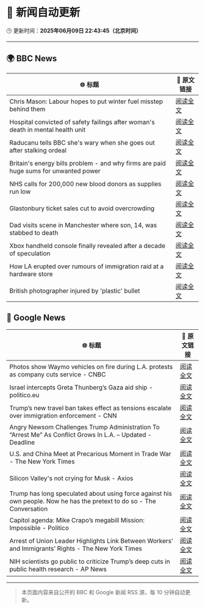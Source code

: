 # 🧠 新闻自动更新

🕒 更新时间：**2025年06月09日 22:43:45（北京时间）**

---

## 🌍 BBC News

| 🌐 标题 | 🔗 原文链接 |
|--------|-------------|
| Chris Mason: Labour hopes to put winter fuel misstep behind them | [阅读全文](https://www.bbc.com/news/articles/c79eg04r0vvo) |
| Hospital convicted of safety failings after woman's death in mental health unit | [阅读全文](https://www.bbc.com/news/articles/cdd2l0rmrrdo) |
| Raducanu tells BBC she's wary when she goes out after stalking ordeal | [阅读全文](https://www.bbc.com/sport/tennis/articles/cy4k5jk42d7o) |
| Britain's energy bills problem - and why firms are paid huge sums for unwanted power | [阅读全文](https://www.bbc.com/news/articles/cdedjnw8e85o) |
| NHS calls for 200,000 new blood donors as supplies run low | [阅读全文](https://www.bbc.com/news/articles/c98p0pj7dypo) |
| Glastonbury ticket sales cut to avoid overcrowding | [阅读全文](https://www.bbc.com/news/articles/czelkz39k33o) |
| Dad visits scene in Manchester where son, 14, was stabbed to death | [阅读全文](https://www.bbc.com/news/articles/ckgr4818p08o) |
| Xbox handheld console finally revealed after a decade of speculation | [阅读全文](https://www.bbc.com/news/articles/c1de113lkdpo) |
| How LA erupted over rumours of immigration raid at a hardware store | [阅读全文](https://www.bbc.com/news/articles/c1kv1lgdpkjo) |
| British photographer injured by 'plastic' bullet | [阅读全文](https://www.bbc.com/news/articles/cvg7vzrj6g3o) |

## 📰 Google News

| 🌐 标题 | 🔗 原文链接 |
|--------|-------------|
| Photos show Waymo vehicles on fire during L.A. protests as company cuts service - CNBC | [阅读全文](https://news.google.com/rss/articles/CBMidEFVX3lxTE5BbTEwbzk0UEVuOHFEdHZka3puQjFiMHowd3FDZUJmSjZxX2tTNGxWUjJ5NHNIR1pmTER6ajRic2hDNXBmQmlDXzhkQWRZU2JPZ2JzWUwwUWtuYjgySDlCWmJKOUtqM3RSRTROWmlVbU03eHpF0gF6QVVfeXFMT0xta0RnekJESjg5WkZXdEJ4VWNMZklHLUpHTTVxX3oxZjVoTHdqM25wdkt3RnkyQ2NjNnpNZVBnWS0wVlQwa0lrSF9ncEFWOFZ6TEhrQldRNjN3bkVUbV9FUFN5Nm5BOWFLdW1KcTNCLVk0QW90Y3V6eXc?oc=5) |
| Israel intercepts Greta Thunberg’s Gaza aid ship - politico.eu | [阅读全文](https://news.google.com/rss/articles/CBMihAFBVV95cUxQb1pZTTFBa2ZaTlF2NVNyUlVLN2V3VUloaFFHV3dsU1JSR0NwUEh1MGhMU3pIdDZpclFOV3pRMkVBeVZieEFLa1VlUjlIeVc4N2pCTWt5ZkJ0TlY4eGJfNEFqWGdZYWs0ckNWVlNEWmhXSlBNNFJkbnFXNHlGV1pWSlRJM1I?oc=5) |
| Trump’s new travel ban takes effect as tensions escalate over immigration enforcement - CNN | [阅读全文](https://news.google.com/rss/articles/CBMiX0FVX3lxTE9FaWFadW1KNGU4VEhVS2R4T1A3SlpZVXdhcHVIazZ2S280LXJvaEhROHdHSGpHMHQtcFU5b2Q4bFJuX1RXQkxmdUstWHdCVFU3ZXg1UmlSenkwWElORl9n0gFkQVVfeXFMUExtOUJnLWxMTXFTQkpWd2t5c1pmbDJUaUhlNUtzY05LYWlnUFN2UmtCX3h2RHNfc1g5WC1mMWJzcUJIUGdUZXZ6RC1zNGtxR0h2ZUZ4Rm9DeWtoWVU4WnF4bk5CNg?oc=5) |
| Angry Newsom Challenges Trump Administration To “Arrest Me” As Conflict Grows In L.A. – Updated - Deadline | [阅读全文](https://news.google.com/rss/articles/CBMiiAFBVV95cUxPR2IxYTJlWHdlSHJwOVM1dWRSV3FVbGJtbWMyY01lZmZHMlVsbi1jWnZJWXdGVjRla0M4bjBZam1DR3JkQUE4Zm5HdUV3UkxnOFVCSE1PeHF2WjlWQ0REY3o0MW9hWGhIZVBfNWtMekRDN1BWOGpDR1VMQ0ZvYXBPeXN6ZWw5NkFp?oc=5) |
| U.S. and China Meet at Precarious Moment in Trade War - The New York Times | [阅读全文](https://news.google.com/rss/articles/CBMihgFBVV95cUxPbm1BMTVjOVpqd1pGSmphTVgxdzJzbUNNTHB3T0gzNldMQVN1eXp6UXRxMzZNM1lzdVJLaDhYMjlkeFZOaS1nTVAwTGU3cGVXSWtxQ3VuTWc4QlpjckdwNlQ1WlBhZFc2UF9xb0lORkJ4XzJYTGZhcXJmaVZ3UlRsN2l5OEgyQQ?oc=5) |
| Silicon Valley's not crying for Musk - Axios | [阅读全文](https://news.google.com/rss/articles/CBMibEFVX3lxTE9xU0V0S0dfTjVFUHBMblhaR3FMMDZ5WF9hR3hFOXdiUmdPMEw2ZDV2Tlo5Q2ltbUEwTUFwRXJUcFdPZzJVTFpmME5pV0Fia0p0Mkk0VUhaMnFNc0RBWnBiOVYzRDA5Mkg4cF83Mg?oc=5) |
| Trump has long speculated about using force against his own people. Now he has the pretext to do so - The Conversation | [阅读全文](https://news.google.com/rss/articles/CBMizgFBVV95cUxPdThURVljUTBlRnVwejdwY0xXd3hTZldIRVFpZU14Wm5JVk5hdW5ndUdIUi1SXzVDZHRtRm9oVkRKZ3daQVh6X3RRVzFvdl84OGJ0SVJQTTFfODVWbHlnLXJXd2ZTLTl5SjloSlI2YWI4TW9MSEgtckZQb1doYVVleUNCX2NyVFVWNkRPd3JkSHAzTjBpeHhHc2pBWjBZQ0U0ajNGb05BUXg4d1FYeFdmUFZvdXpUMVdubnZmb2FWd21fZ0QxdHJJZFpiZm84QQ?oc=5) |
| Capitol agenda: Mike Crapo’s megabill Mission: Impossible - Politico | [阅读全文](https://news.google.com/rss/articles/CBMijgFBVV95cUxOZHFsM0N0ZkM3X2VvLXlBbFNjck9iYkRiRW1vX2lvM1ljYXozYnlPZHBkamluSDkyNVZNNVM1WjNNZFdRcS1wYkp0aURtaUlmenhhQUlpVlNYMVhPY0FRd0N0RDBCLVhYbUx6UUpoQlV4WjZpUDVnWDdWV1F1NHpuR29hanRNYUpyZF91bnlB?oc=5) |
| Arrest of Union Leader Highlights Link Between Workers’ and Immigrants’ Rights - The New York Times | [阅读全文](https://news.google.com/rss/articles/CBMikAFBVV95cUxNVzdBWVhYQ2JiNHZLeTEzSUhGU2NoUTEzUDhWWFczUkN2NDlUbzdEVDY1VjJUazZkaU5aR2tNMEpTTlU5bWdDdW80YkJzaGhuSUNrZXFVT2xfNG8taUY2TFF4MW8td0M1N3BHTW9rekxYMkFIdVhXNzlzSFBvV2tEUEFFeV9xR2pGVFkxWmxWMDE?oc=5) |
| NIH scientists go public to criticize Trump’s deep cuts in public health research - AP News | [阅读全文](https://news.google.com/rss/articles/CBMipwFBVV95cUxQWXZYVGdGWk5JcEd1QzR5ZnlOaFRaNmlObmpCUk1GZVFFT3F0VXppYl96SGhma1p3cktaM01XUnkwbU1sZFhUSENtOGhpUGdiMlJmbU9xVkFpRGhDOW9JRm16a3ZXa1J2ZkpUOGxUZ3pjZnFjTkNwUkY5Ym14RWROT243QW5IUVZuZ1dZZU9oTE5IZGJGWVI2NDNmTXlFYS13dGg4R2FvTQ?oc=5) |

---
> 本页面内容来自公开的 BBC 和 Google 新闻 RSS 源，每 10 分钟自动更新。